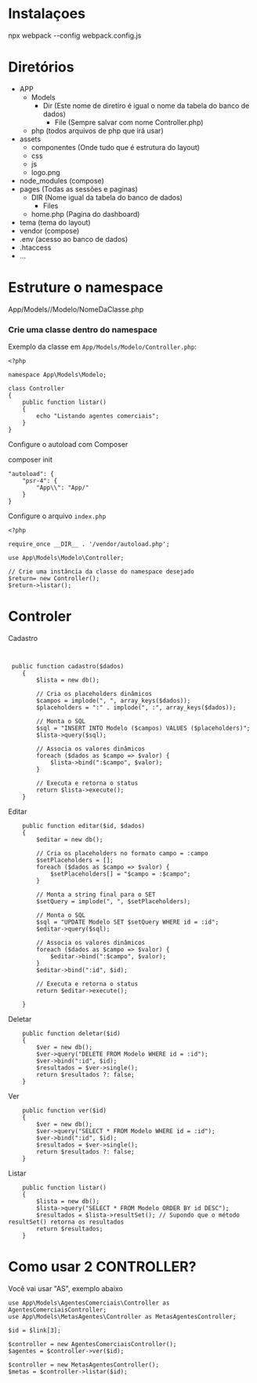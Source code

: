 # Instalaçoes

npx webpack --config webpack.config.js


# Diretórios

* APP
  * Models
    * Dir (Este nome de diretíro  é igual o nome da tabela do banco de dados)
      * File (Sempre salvar  com nome Controller.php)
  * php (todos arquivos de php que irá usar)
* assets
  * componentes (Onde tudo que é estrutura do layout)
  * css
  * js
  * logo.png
* node_modules (compose)
* pages (Todas as sessões e paginas)
  * DIR (Nome igual da tabela do banco de dados)
    * Files
  * home.php (Pagina do dashboard)
* tema (tema do layout)
* vendor (compose)
* .env (acesso ao banco de dados)
* .htaccess
* ...


# Estruture o namespace

App/Models/\/Modelo/NomeDaClasse.php

### Crie uma classe dentro do namespace

Exemplo da classe em `App/Models/Modelo/Controller.php`:

```
<?php

namespace App\Models\Modelo;

class Controller
{
    public function listar()
    {
        echo "Listando agentes comerciais";
    }
}
```

Configure o autoload com Composer

composer init

```
"autoload": {
    "psr-4": {
        "App\\": "App/"
    }
}
```

Configure o arquivo `index.php`

```
<?php

require_once __DIR__ . '/vendor/autoload.php';

use App\Models\Modelo\Controller;

// Crie uma instância da classe do namespace desejado
$return= new Controller();
$return->listar();
```

# Controler

Cadastro

```


 public function cadastro($dados)
    {
        $lista = new db();

        // Cria os placeholders dinâmicos
        $campos = implode(", ", array_keys($dados));
        $placeholders = ":" . implode(", :", array_keys($dados));

        // Monta o SQL
        $sql = "INSERT INTO Modelo ($campos) VALUES ($placeholders)";
        $lista->query($sql);

        // Associa os valores dinâmicos
        foreach ($dados as $campo => $valor) {
            $lista->bind(":$campo", $valor);
        }

        // Executa e retorna o status
        return $lista->execute();
    }
```

Editar

```
    public function editar($id, $dados)
    {
        $editar = new db();

        // Cria os placeholders no formato campo = :campo
        $setPlaceholders = [];
        foreach ($dados as $campo => $valor) {
            $setPlaceholders[] = "$campo = :$campo";
        }

        // Monta a string final para o SET
        $setQuery = implode(", ", $setPlaceholders);

        // Monta o SQL
        $sql = "UPDATE Modelo SET $setQuery WHERE id = :id";
        $editar->query($sql);

        // Associa os valores dinâmicos
        foreach ($dados as $campo => $valor) {
            $editar->bind(":$campo", $valor);
        }
        $editar->bind(":id", $id);

        // Executa e retorna o status
        return $editar->execute();
  
    }
```

Deletar

```
    public function deletar($id)
    {
        $ver = new db();
        $ver->query("DELETE FROM Modelo WHERE id = :id");
        $ver->bind(":id", $id);
        $resultados = $ver->single();
        return $resultados ?: false;
    }
```

Ver

```
    public function ver($id)
    {
        $ver = new db();
        $ver->query("SELECT * FROM Modelo WHERE id = :id");
        $ver->bind(":id", $id);
        $resultados = $ver->single();
        return $resultados ?: false;
    }
```

Listar

```
    public function listar()
    {
        $lista = new db();
        $lista->query("SELECT * FROM Modelo ORDER BY id DESC");
        $resultados = $lista->resultSet(); // Supondo que o método resultSet() retorna os resultados
        return $resultados;
    }
```


# Como usar 2 CONTROLLER?

Você vai usar "AS", exemplo abaixo

```
use App\Models\AgentesComerciais\Controller as AgentesComerciaisController;
use App\Models\MetasAgentes\Controller as MetasAgentesController;

$id = $link[3];

$controller = new AgentesComerciaisController();
$agentes = $controller->ver($id);

$controller = new MetasAgentesController();
$metas = $controller->listar($id);
```
